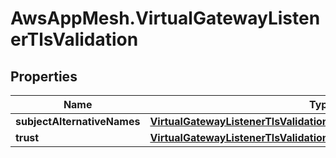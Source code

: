 # AwsAppMesh.VirtualGatewayListenerTlsValidation

## Properties

Name | Type | Description | Notes
------------ | ------------- | ------------- | -------------
**subjectAlternativeNames** | [**VirtualGatewayListenerTlsValidationContextSubjectAlternativeNames**](VirtualGatewayListenerTlsValidationContextSubjectAlternativeNames.md) |  | [optional] 
**trust** | [**VirtualGatewayListenerTlsValidationContextTrust**](VirtualGatewayListenerTlsValidationContextTrust.md) |  | 


